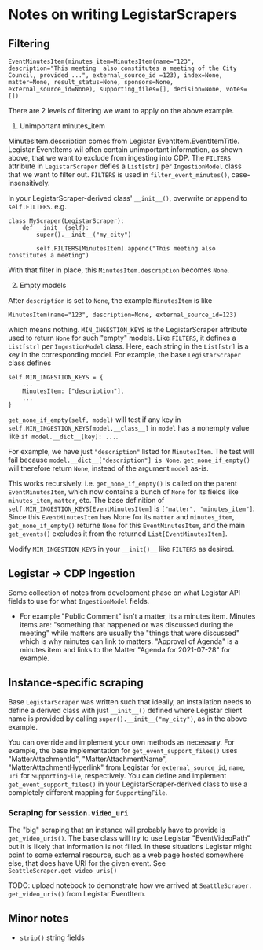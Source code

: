 # Notes on writing LegistarScrapers

## Filtering

`EventMinutesItem(minutes_item=MinutesItem(name="123", description="This meeting 
also constitutes a meeting of the City Council, provided ...", external_source_id
=123), index=None, matter=None, result_status=None, sponsors=None, 
external_source_id=None), supporting_files=[], decision=None, votes=[])`

There are 2 levels of filtering we want to apply on the above example.

1. Unimportant minutes_item

MinutesItem.description comes from Legistar EventItem.EventItemTitle. Legistar 
EventItems wil often contain unimportant information, as shown above, that we 
want to exclude from ingesting into CDP. The `FILTERS` attribute in 
`LegistarScraper` 
defies a `List[str]` per `IngestionModel` class that we want to filter out. 
`FILTERS` is used in `filter_event_minutes()`, case-insensitively.

In your LegistarScraper-derived class' `__init__()`, overwrite or append to 
`self.FILTERS`. e.g.

```
class MyScraper(LegistarScraper):
    def __init__(self):
        super().__init__("my_city")

        self.FILTERS[MinutesItem].append("This meeting also constitutes a meeting")
```

With that filter in place, this `MinutesItem.description` becomes `None`.

2. Empty models

After `description` is set to `None`, the example `MinutesItem` is like

`MinutesItem(name="123", description=None, external_source_id=123)`

which means nothing. `MIN_INGESTION_KEYS` is the LegistarScraper attribute used 
to return `None` for such "empty" models. Like `FILTERS`, it defines a `List[str]` 
per `IngestionModel` class. Here, each string in the `List[str]` is a key in the 
corresponding model. For example, the base `LegistarScraper` class defines

```
self.MIN_INGESTION_KEYS = {
    ...
    MinutesItem: ["description"],
    ...
}
```

`get_none_if_empty(self, model)` will test if any key in 
`self.MIN_INGESTION_KEYS[model.__class__]` in `model` has a nonempty value like 
`if model.__dict__[key]: ...`.

For example, we have just `"description"` listed for `MinutesItem`. The test will 
fail because `model.__dict__["description"] is None`. `get_none_if_empty()` will 
therefore return `None`, instead of the argument `model` as-is.

This works recursively. i.e. `get_none_if_empty()` is called on the parent 
`EventMinutesItem`, which now contains a bunch of `None` for its fields like 
`minutes_item`, `matter`, etc. The base definition of `self.MIN_INGESTION_KEYS[EventMinutesItem]` is `["matter", "minutes_item"]`. Since this `EventMinutesItem` has None for its `matter` and `minutes_item`, 
`get_none_if_empty()` returne `None` for this `EventMinutesItem`, and the main 
`get_events()` excludes it from the returned `List[EventMinutesItem]`.

Modify `MIN_INGESTION_KEYS` in your `__init()__` like `FILTERS` as desired.

## Legistar -> CDP Ingestion

Some collection of notes from development phase on what Legistar API fields to 
use for what `IngestionModel` fields.

- For example "Public Comment" isn't a matter, its a minutes item. Minutes items 
are: "something that happened or was discussed during the meeting" while matters 
are usually the "things that were discussed" which is why minutes can link to 
matters. "Approval of Agenda" is a minutes item and links to the Matter "Agenda 
for 2021-07-28" for example.

## Instance-specific scraping

Base `LegistarScraper` was written such that ideally, an installation needs to 
define a derived class with just `__init__()` defined where Legistar client name 
is provided by calling `super().__init__("my_city")`, as in the above example.

You can override and implement your own methods as necessary. For example, the base
implementation for `get_event_support_files()` uses "MatterAttachmentId", 
"MatterAttachmentName", "MatterAttachmentHyperlink" from Legistar for 
`external_source_id`, `name`, `uri` for `SupportingFile`, respectively. You can 
define and implement `get_event_support_files()` in your LegistarScraper-derived 
class to use a completely different mapping for `SupportingFile`.

### Scraping for `Session.video_uri`

The "big" scraping that an instance will probably have to provide is 
`get_video_uris()`. The base class will try to use Legistar "EventVideoPath" but 
it is likely that information is not filled. In these situations Legistar might 
point to some external resource, such as a web page hosted somewhere else, that 
does have URI for the given event. See `SeattleScraper.get_video_uris()`

TODO: upload notebook to demonstrate how we arrived at `SeattleScraper.
get_video_uris()` from Legistar EventItem.

## Minor notes

- `strip()` string fields

